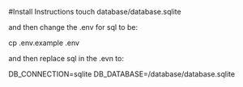 #Install Instructions
touch database/database.sqlite

and then change the .env for sql to be:

cp .env.example .env

and then replace sql in the .evn to:

DB_CONNECTION=sqlite
DB_DATABASE=<path to sql>/database/database.sqlite